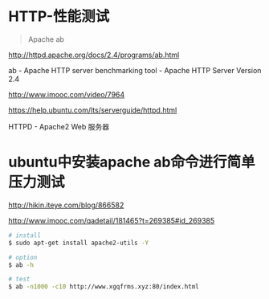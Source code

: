 # HTTP-性能测试

> Apache ab

http://httpd.apache.org/docs/2.4/programs/ab.html

ab - Apache HTTP server benchmarking tool - Apache HTTP Server Version 2.4

http://www.imooc.com/video/7964




https://help.ubuntu.com/lts/serverguide/httpd.html

HTTPD - Apache2 Web 服务器


# ubuntu中安装apache ab命令进行简单压力测试

http://hikin.iteye.com/blog/866582

http://www.imooc.com/qadetail/181465?t=269385#id_269385


```sh
# install
$ sudo apt-get install apache2-utils -Y

# option
$ ab -h

# test
$ ab -n1000 -c10 http://www.xgqfrms.xyz:80/index.html

``` 



